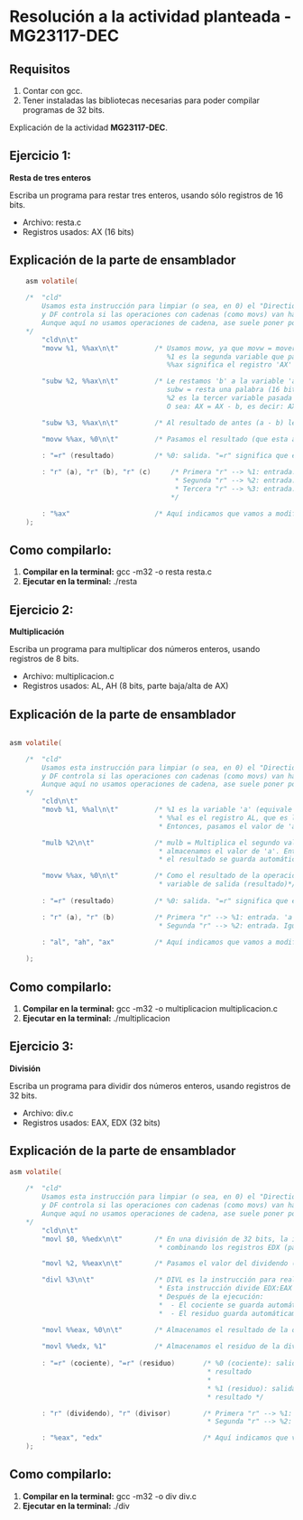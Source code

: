 # Resolución a la actividad planteada - MG23117-DEC

## Requisitos 

1. Contar con gcc.
2. Tener instaladas las bibliotecas necesarias para poder compilar programas de 32 bits.

Explicación de la actividad **MG23117-DEC**.

## Ejercicio 1:

**Resta de tres enteros**

Escriba un programa para restar tres enteros, usando sólo registros de 16 bits. 

- Archivo: resta.c
- Registros usados: AX (16 bits)

## Explicación de la parte de ensamblador

```C
	asm volatile(
	
    /*  "cld"
        Usamos esta instrucción para limpiar (o sea, en 0) el "Direction Flag" (DF)
		y DF controla si las operaciones con cadenas (como movs) van hacia adelante o hacia atrás
		Aunque aquí no usamos operaciones de cadena, ase suele poner por convención para evitar problemas 
    */
		"cld\n\t"
		"movw %1, %%ax\n\t"			/* Usamos movw, ya que movw = mover una palabra (word = 16 bits) de un lugar a otro
                                       %1 es la segunda variable que pasamos a asm (en este caso, la variable 'a') 
                                       %%ax significa el registro 'AX' de 16 bits (registro principal para operaciones aritméticas) */

		"subw %2, %%ax\n\t" 		/* Le restamos 'b' a la variable 'ax'. ax = a - b 
                                       subw = resta una palabra (16 bits)
		                               %2 es la tercer variable pasada a asm (la variable 'b', que vale 3)
		                               O sea: AX = AX - b, es decir: AX = a - b. AX = 10 - 3 = 7 */

		"subw %3, %%ax\n\t"			/* Al resultado de antes (a - b) le restamos ahora 'c'. AX = AX - c. O sea: AX = 7 - 2 = 5 */

		"movw %%ax, %0\n\t"			/* Pasamos el resultado (que esta almacenado en 'AX') a la variable resultado (que es el %0). */
		
		: "=r" (resultado)          /* %0: salida. "=r" significa que el programa puede usar cualquier registro general para guardar el resultado */

		: "r" (a), "r" (b), "r" (c)     /* Primera "r" --> %1: entrada. 'a' se pasa a un registro general
                                         * Segunda "r" --> %2: entrada. Igual que antes, pero ahora con 'b'
                                         * Tercera "r" --> %3: entrada. Igual que antes, pero ahora con 'c'
                                        */

		: "%ax"                     /* Aquí indicamos que vamos a modificar el registro AX, para que el compilador no lo use durante la ejecución */
	);
```
## Como compilarlo:

1. **Compilar en la terminal:** gcc -m32 -o resta resta.c
2. **Ejecutar en la terminal:** ./resta

## Ejercicio 2:

**Multiplicación**

Escriba un programa para multiplicar dos números enteros, usando registros de 8 bits.

- Archivo: multiplicacion.c
- Registros usados: AL, AH (8 bits, parte baja/alta de AX)

## Explicación de la parte de ensamblador

```C

asm volatile(

    /*  "cld"
        Usamos esta instrucción para limpiar (o sea, en 0) el "Direction Flag" (DF)
		y DF controla si las operaciones con cadenas (como movs) van hacia adelante o hacia atrás
		Aunque aquí no usamos operaciones de cadena, ase suele poner por convención para evitar problemas 
    */
		"cld\n\t"
		"movb %1, %%al\n\t"         /* %1 es la variable 'a' (equivale a 10)
                                     * %%al es el registro AL, que es la parte baja del registro AX (AX = AH:AL)
                                     * Entonces, pasamos el valor de 'a'a 'AL'  (quedando: AL = a = 10) */

		"mulb %2\n\t"               /* mulb = Multiplica el segundo valor del operando (o sea, a la variable 'b') por el contenido de AL (que es donde
                                     * almacenamos el valor de 'a'. Entonces, queda: a * b)
                                     * el resultado se guarda automáticamente en el registro 'AX' */

		"movw %%ax, %0\n\t"         /* Como el resultado de la operación dado por 'mulb', se guarda en 'AX', ahora pasaremos el valor de 'AX' a la
                                     * variable de salida (resultado)*/
		
		: "=r" (resultado)          /* %0: salida. "=r" significa que el programa puede usar cualquier registro general para guardar el resultado */

		: "r" (a), "r" (b)          /* Primera "r" --> %1: entrada. 'a' se pasa a un registro general
                                     * Segunda "r" --> %2: entrada. Igual que antes, pero ahora con 'b' */

		: "al", "ah", "ax"          /* Aquí indicamos que vamos a modificar esos registros, para que el compilador no los use durante la ejecución */
		
	);

```
## Como compilarlo:

1. **Compilar en la terminal:** gcc -m32 -o multiplicacion multiplicacion.c
2. **Ejecutar en la terminal:** ./multiplicacion

## Ejercicio 3:

**División**

Escriba un programa para dividir dos números enteros, usando registros de 32 bits.

- Archivo: div.c
- Registros usados: EAX, EDX (32 bits)

## Explicación de la parte de ensamblador

```C
asm volatile(
		
    /*  "cld"
        Usamos esta instrucción para limpiar (o sea, en 0) el "Direction Flag" (DF)
		y DF controla si las operaciones con cadenas (como movs) van hacia adelante o hacia atrás
		Aunque aquí no usamos operaciones de cadena, ase suele poner por convención para evitar problemas 
    */
		"cld\n\t"
		"movl $0, %%edx\n\t"		/* En una división de 32 bits, la instrucción DIVL espera  el dividendo completo esté EDX:EAX, es decir, usa los 64 bits
                                     * combinando los registros EDX (parte alta) y EAX (parte baja). Pero como nosotros solo vamos a dividir en 32 bits (no vamos * a usar la parte alta), entonces asegurarnos de que EDX sera 0, o la división va a dar error. */

		"movl %2, %%eax\n\t"		/* Pasamos el valor del dividendo (que es 42) al registro EAX. Ahora, EDX:EAX tienen el valor completo del dividendo (0:42) */

		"divl %3\n\t"				/* DIVL es la instrucción para realizar una división sin signo (por eso usamos unsigned en las variables) de 32 bits
                                     * Esta instrucción divide EDX:EAX entre el valor pasado que es '%3 ' (la variable 'divisor' que vale '9'). 
                                     * Después de la ejecución:
                                     *  - El cociente se guarda automáticamente en EAX
                                     *  - El residuo guarda automáticamente en EDX */

		"movl %%eax, %0\n\t"		/* Almacenamos el resultado de la división (O sea, el cociente) en la variable de 'cociente' */
        
		"movl %%edx, %1"			/* Almacenamos el residuo de la división en la variable 'residuo' */
		
		: "=r" (cociente), "=r" (residuo)       /* %0 (cociente): salida. "=r" significa que el programa puede usar cualquier registro general para guardar el
                                                 * resultado
                                                 *
                                                 * %1 (residuo): salida. "=r" significa que el programa puede usar cualquier registro general para guardar el
                                                 * resultado */

		: "r" (dividendo), "r" (divisor)        /* Primera "r" --> %1: entrada. 'dividendo' se pasa a un registro general
                                                 * Segunda "r" --> %2: entrada. Igual que antes, pero ahora con 'divisor' */

		: "%eax", "edx"                         /* Aquí indicamos que vamos a modificar esos registros, para que el compilador no los use durante la ejecución */
	);
```
## Como compilarlo:

1. **Compilar en la terminal:** gcc -m32 -o div div.c
2. **Ejecutar en la terminal:** ./div